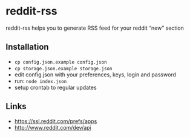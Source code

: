 # reddit-rss

reddit-rss helps you to generate RSS feed for your reddit “new” section

## Installation

* `cp config.json.example config.json`
* `cp storage.json.example storage.json`
* edit config.json with your preferences, keys, login and password
* run: `node index.json`
* setup crontab to regular updates
 
## Links

* https://ssl.reddit.com/prefs/apps
* http://www.reddit.com/dev/api

